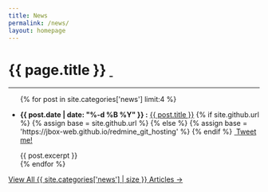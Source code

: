 ```yaml
---
title: News
permalink: /news/
layout: homepage
---
```


<h1>{{ page.title }} <a href="{{ site.baseurl }}/news/feed.atom"><i class="fa fa-rss"></i>&nbsp;</a></h1>

***


<ul class="list-group">
  {% for post in site.categories['news'] limit:4 %}
    <li class="list-group-item">
      <p>
        <strong>{{ post.date | date: "%-d %B %Y" }} :</strong>
        <a href="{{ site.baseurl }}{{ post.url }}">{{ post.title }}</a>
        {% if site.github.url %}
          {% assign base = site.github.url %}
        {% else %}
          {% assign base = 'https://jbox-web.github.io/redmine_git_hosting' %}
        {% endif %}
        <a class="twitter-share-button" data-count="none" data-via="TchoumTux" data-lang="en" data-text="{{ post.title }}" data-url="{{ base }}{{ post.url }}"
          href="https://twitter.com/share"><i class="fa fa-twitter"></i>&nbsp;Tweet me!</a>
      </p>
      {{ post.excerpt }}
    </li>
  {% endfor %}
</ul>

<div class="home-read-more">
  <a href="{{ "/archives/posts" | prepend:site.baseurl }}" class="btn btn-primary btn-lg">View All {{ site.categories['news'] | size }} Articles →</a>
</div>
